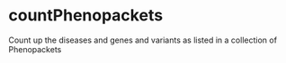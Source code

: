 # countPhenopackets
Count up the diseases and genes and variants as listed in a collection of Phenopackets

